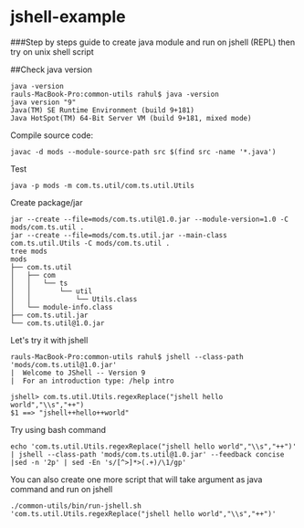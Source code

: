 # jshell-example

###Step by steps guide to create java module and run on jshell (REPL) then try on unix shell script

##Check java version

```
java -version
rauls-MacBook-Pro:common-utils rahul$ java -version
java version "9"
Java(TM) SE Runtime Environment (build 9+181)
Java HotSpot(TM) 64-Bit Server VM (build 9+181, mixed mode)
```


Compile source code:

```
javac -d mods --module-source-path src $(find src -name '*.java')
```

Test 

```
java -p mods -m com.ts.util/com.ts.util.Utils
```

Create package/jar

```
jar --create --file=mods/com.ts.util@1.0.jar --module-version=1.0 -C mods/com.ts.util .
jar --create --file=mods/com.ts.util.jar --main-class com.ts.util.Utils -C mods/com.ts.util .
tree mods
mods
├── com.ts.util
│   ├── com
│   │   └── ts
│   │       └── util
│   │           └── Utils.class
│   └── module-info.class
├── com.ts.util.jar
└── com.ts.util@1.0.jar
```


Let's try it with jshell

```
rauls-MacBook-Pro:common-utils rahul$ jshell --class-path 'mods/com.ts.util@1.0.jar'
|  Welcome to JShell -- Version 9
|  For an introduction type: /help intro

jshell> com.ts.util.Utils.regexReplace("jshell hello world","\\s","++")
$1 ==> "jshell++hello++world"
```

Try using bash command

`echo 'com.ts.util.Utils.regexReplace("jshell hello world","\\s","++")' | jshell --class-path 'mods/com.ts.util@1.0.jar' --feedback concise |sed -n '2p' | sed -En 's/[^>]*>(.+)/\1/gp'`


You can also create one more script that will take argument as java command and run on jshell

`./common-utils/bin/run-jshell.sh 'com.ts.util.Utils.regexReplace("jshell hello world","\\s","++")'`